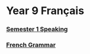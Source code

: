 <head>
  <title>Year 9 French</title>
</head>

# Year 9 Français

### [Semester 1 Speaking](/the-merchant/notes/year9/french/speaking-assessment-semester-one.html)

### [French Grammar](/the-merchant/notes/year9/french/french-grammar.html)

